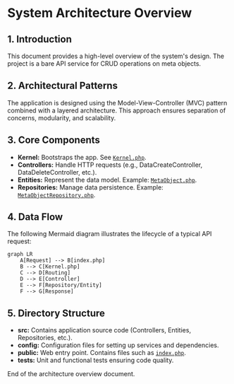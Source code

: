 # System Architecture Overview

## 1. Introduction

This document provides a high-level overview of the system's design. The project is a bare API service for CRUD operations on meta objects.

## 2. Architectural Patterns

The application is designed using the Model-View-Controller (MVC) pattern combined with a layered architecture. This approach ensures separation of concerns, modularity, and scalability.

## 3. Core Components

- **Kernel:** Bootstraps the app. See [`Kernel.php`](src/Bareapi/Kernel.php:1).
- **Controllers:** Handle HTTP requests (e.g., DataCreateController, DataDeleteController, etc.).
- **Entities:** Represent the data model. Example: [`MetaObject.php`](src/Bareapi/Entity/MetaObject.php:1).
- **Repositories:** Manage data persistence. Example: [`MetaObjectRepository.php`](src/Bareapi/Repository/MetaObjectRepository.php:1).

## 4. Data Flow

The following Mermaid diagram illustrates the lifecycle of a typical API request:

```mermaid
graph LR
    A[Request] --> B[index.php]
    B --> C[Kernel.php]
    C --> D[Routing]
    D --> E[Controller]
    E --> F[Repository/Entity]
    F --> G[Response]
```

## 5. Directory Structure

- **src:** Contains application source code (Controllers, Entities, Repositories, etc.).
- **config:** Configuration files for setting up services and dependencies.
- **public:** Web entry point. Contains files such as [`index.php`](public/index.php:1).
- **tests:** Unit and functional tests ensuring code quality.

End of the architecture overview document.
